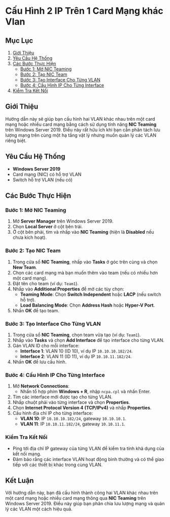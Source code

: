 # Cấu Hình 2 IP Trên 1 Card Mạng khác Vlan

## Mục Lục
1. [Giới Thiệu](#giới-thiệu)
2. [Yêu Cầu Hệ Thống](#yêu-cầu-hệ-thống)
3. [Các Bước Thực Hiện](#các-bước-thực-hiện)
    - [Bước 1: Mở NIC Teaming](#bước-1-mở-nic-teaming)
    - [Bước 2: Tạo NIC Team](#bước-2-tạo-nic-team)
    - [Bước 3: Tạo Interface Cho Từng VLAN](#bước-3-tạo-interface-cho-từng-vlan)
    - [Bước 4: Cấu Hình IP Cho Từng Interface](#bước-4-cấu-hình-ip-cho-từng-interface)
4. [Kiểm Tra Kết Nối](#kiểm-tra-kết-nối)

## Giới Thiệu
Hướng dẫn này sẽ giúp bạn cấu hình hai VLAN khác nhau trên một card mạng hoặc nhiều card mạng bằng cách sử dụng tính năng **NIC Teaming** trên Windows Server 2019. Điều này rất hữu ích khi bạn cần phân tách lưu lượng mạng trên cùng một hạ tầng vật lý nhưng muốn quản lý các VLAN riêng biệt.

## Yêu Cầu Hệ Thống
- **Windows Server 2019**
- Card mạng (NIC) có hỗ trợ VLAN
- Switch hỗ trợ VLAN (nếu có)

## Các Bước Thực Hiện

### Bước 1: Mở NIC Teaming
1. Mở **Server Manager** trên Windows Server 2019.
2. Chọn **Local Server** ở cột bên trái.
3. Ở cột bên phải, tìm và nhấp vào **NIC Teaming** (hiện là **Disabled** nếu chưa kích hoạt).

### Bước 2: Tạo NIC Team
1. Trong cửa sổ **NIC Teaming**, nhấp vào **Tasks** ở góc trên cùng và chọn **New Team**.
2. Chọn các card mạng mà bạn muốn thêm vào team (nếu có nhiều hơn một card mạng).
3. Đặt tên cho team (ví dụ: `Team1`).
4. Nhấp vào **Additional Properties** để mở các tùy chọn:
   - **Teaming Mode**: Chọn **Switch Independent** hoặc **LACP** (nếu switch hỗ trợ).
   - **Load Balancing Mode**: Chọn **Address Hash** hoặc **Hyper-V Port**.
5. Nhấn **OK** để tạo team.

### Bước 3: Tạo Interface Cho Từng VLAN
1. Trong cửa sổ **NIC Teaming**, chọn team vừa tạo (ví dụ: `Team1`).
2. Nhấp vào **Tasks** và chọn **Add Interface** để tạo interface cho từng VLAN.
3. Gán VLAN ID cho mỗi interface:
   - **Interface 1**: VLAN 10 (ID 10), ví dụ IP `10.10.10.182/24`.
   - **Interface 2**: VLAN 11 (ID 11), ví dụ IP `10.10.11.182/24`.
4. Nhấn **OK** để lưu cấu hình.

### Bước 4: Cấu Hình IP Cho Từng Interface
1. Mở **Network Connections**:
   - Nhấn tổ hợp phím **Windows + R**, nhập `ncpa.cpl` và nhấn Enter.
2. Tìm các interface mới được tạo cho từng VLAN.
3. Nhấp chuột phải vào từng interface và chọn **Properties**.
4. Chọn **Internet Protocol Version 4 (TCP/IPv4)** và nhấp **Properties**.
5. Cấu hình địa chỉ IP cho từng interface:
   - **VLAN 10**: IP `10.10.10.182/24`, gateway `10.10.10.1`.
   - **VLAN 11**: IP `10.10.11.182/24`, gateway `10.10.11.1`.

### Kiểm Tra Kết Nối
- Ping tới địa chỉ IP gateway của từng VLAN để kiểm tra tính khả dụng của kết nối mạng.
- Đảm bảo rằng các interface VLAN hoạt động bình thường và có thể giao tiếp với các thiết bị khác trong cùng VLAN.

## Kết Luận
Với hướng dẫn này, bạn đã cấu hình thành công hai VLAN khác nhau trên một card mạng hoặc nhiều card mạng thông qua **NIC Teaming** trên Windows Server 2019. Điều này giúp bạn phân chia lưu lượng mạng và quản lý các VLAN một cách hiệu quả.
